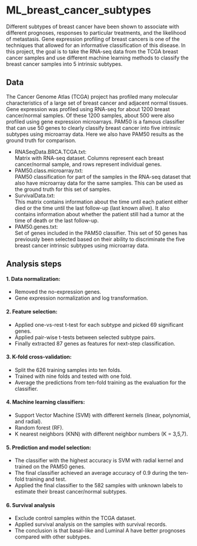 # ML_breast_cancer_subtypes

Different subtypes of breast cancer have been shown to associate with different prognoses, responses to particular treatments, and the likelihood of metastasis. Gene expression profiling of breast cancers is one of the techniques that allowed for an informative classification of this disease. In this project, the goal is to take the RNA-seq data from the TCGA breast cancer samples and use different machine learning methods to classify the breast cancer samples into 5 intrinsic subtypes. 

## Data

The Cancer Genome Atlas (TCGA) project has profiled many molecular characteristics of a large set of breast cancer and adjacent normal tissues. Gene expression was profiled using RNA-seq for about 1200 breast cancer/normal samples. Of these 1200 samples, about 500 were also profiled using gene expression microarrays. PAM50 is a famous classifier that can use 50 genes to clearly classify breast cancer into five intrinsic subtypes using microarray data. Here we also have PAM50 results as the ground truth for comparison.

- RNASeqData.BRCA.TCGA.txt: <br /> Matrix with RNA-seq dataset. Columns represent each breast cancer/normal sample, and rows represent individual genes.
- PAM50.class.microarray.txt: <br /> PAM50 classification for part of the samples in the RNA-seq dataset that also have microarray data for the same samples. This can be used as the ground truth for this set of samples.
- SurvivalData.txt: <br /> This matrix contains information about the time until each patient either died or the time until the last follow-up (last known alive). It also contains information about whether the patient still had a tumor at the time of death or the last follow-up.
- PAM50.genes.txt: <br /> Set of genes included in the PAM50 classifier. This set of 50 genes has previously been selected based on their ability to discriminate the five breast cancer intrinsic subtypes using microarray data.

## Analysis steps
#### 1. Data normalization: 
- Removed the no-expression genes.
- Gene expression normalization and log transformation.
#### 2. Feature selection:
- Applied one-vs-rest t-test for each subtype and picked 69 significant genes.
- Applied pair-wise t-tests between selected subtype pairs.
- Finally extracted 87 genes as features for next-step classification.
#### 3. K-fold cross-validation:
- Split the 626 training samples into ten folds. 
- Trained with nine folds and tested with one fold.
- Average the predictions from ten-fold training as the evaluation for the classifier.
#### 4. Machine learning classifiers:
- Support Vector Machine (SVM) with different kernels (linear, polynomial, and radial).
- Random forest (RF).
- K nearest neighbors (KNN) with different neighbor numbers (K = 3,5,7).
#### 5. Prediction and model selection:
- The classifier with the highest accuracy is SVM with radial kernel and trained on the PAM50 genes. 
- The final classifier achieved an average accuracy of 0.9 during the ten-fold training and test.
- Applied the final classifier to the 582 samples with unknown labels to estimate their breast cancer/normal subtypes.
#### 6. Survival analysis
- Exclude control samples within the TCGA dataset.
- Applied survival analysis on the samples with survival records.
- The conclusion is that basal-like and Luminal A have better prognoses compared with other subtypes.

